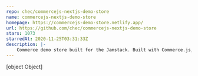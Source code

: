 ```yaml
---
repo: chec/commercejs-nextjs-demo-store
name: commercejs-nextjs-demo-store
homepage: https://commercejs-demo-store.netlify.app/
url: https://github.com/chec/commercejs-nextjs-demo-store
stars: 1073
starredAt: 2020-11-25T03:31:33Z
description: |-
    Commerce demo store built for the Jamstack. Built with Commerce.js, Next.js, and can be one-click deployed to Netlify. Includes product catalog, customer login, categories, variants, cart, checkout, payments (Stripe) order confirmation, and printable receipts.
---
```


[object Object]
